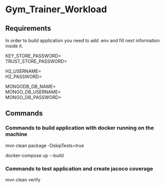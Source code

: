 # Gym_Trainer_Workload

<h2>Requirements</h2>
In order to build application you need to add .env and fill next information inside it.

KEY_STORE_PASSWORD=<br/>
TRUST_STORE_PASSWORD=<br/>

H2_USERNAME=<br/>
H2_PASSWORD=<br/>

MONGODB_DB_NAME=<br/>
MONGO_DB_USERNAME=<br/>
MONGO_DB_PASSWORD=<br/>

<h2>Commands</h2>
<h3>Commands to build application with docker running on the machine</h2>

mvn clean package -DskipTests=true

docker-compose up --build

<h3>Commands to test application and create jacoco coverage</h2>

mvn clean verify



